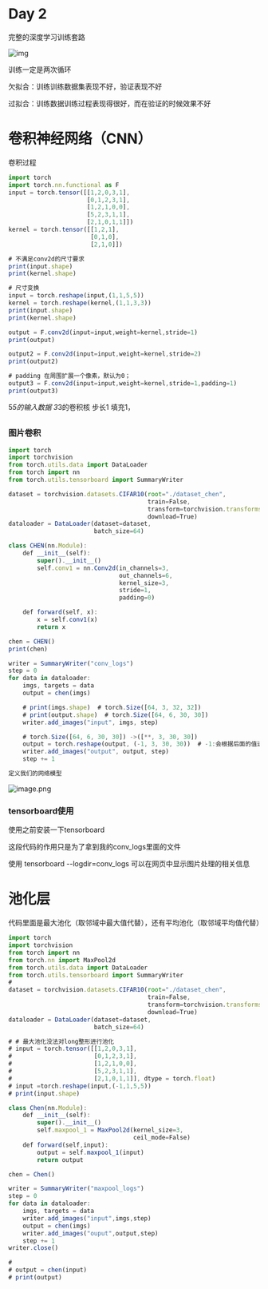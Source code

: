 # Day 2

完整的深度学习训练套路

![img](https://www.notion.so/image/attachment%3A42b0a0a2-895c-4b83-85c3-268d79fdf5d5%3Aimage.png?table=block&id=20e29eab-a1c3-8061-9897-f1bd8e25005f&spaceId=97729eab-a1c3-8187-80d1-0003658bd405&width=1420&userId=&cache=v2)

训练一定是两次循环

欠拟合：训练训练数据集表现不好，验证表现不好

过拟合：训练数据训练过程表现得很好，而在验证的时候效果不好

# 卷积神经网络（CNN）

卷积过程

```jsx
import torch
import torch.nn.functional as F
input = torch.tensor([[1,2,0,3,1],
                      [0,1,2,3,1],
                      [1,2,1,0,0],
                      [5,2,3,1,1],
                      [2,1,0,1,1]])
kernel = torch.tensor([[1,2,1],
                       [0,1,0],
                       [2,1,0]])

# 不满足conv2d的尺寸要求
print(input.shape)
print(kernel.shape)

# 尺寸变换
input = torch.reshape(input,(1,1,5,5))
kernel = torch.reshape(kernel,(1,1,3,3))
print(input.shape)
print(kernel.shape)

output = F.conv2d(input=input,weight=kernel,stride=1)
print(output)

output2 = F.conv2d(input=input,weight=kernel,stride=2)
print(output2)

# padding 在周围扩展一个像素，默认为0；
output3 = F.conv2d(input=input,weight=kernel,stride=1,padding=1)
print(output3)
```

5*5的输入数据 3*3的卷积核 步长1 填充1，

## 

### 图片卷积

```jsx
import torch
import torchvision
from torch.utils.data import DataLoader
from torch import nn
from torch.utils.tensorboard import SummaryWriter

dataset = torchvision.datasets.CIFAR10(root="./dataset_chen",
                                       train=False,
                                       transform=torchvision.transforms.ToTensor(),
                                       download=True)
dataloader = DataLoader(dataset=dataset,
                        batch_size=64)

class CHEN(nn.Module):
    def __init__(self):
        super().__init__()
        self.conv1 = nn.Conv2d(in_channels=3,
                               out_channels=6,
                               kernel_size=3,
                               stride=1,
                               padding=0)

    def forward(self, x):
        x = self.conv1(x)
        return x

chen = CHEN()
print(chen)

writer = SummaryWriter("conv_logs")
step = 0
for data in dataloader:
    imgs, targets = data
    output = chen(imgs)

    # print(imgs.shape)  # torch.Size([64, 3, 32, 32])
    # print(output.shape)  # torch.Size([64, 6, 30, 30])
    writer.add_images("input", imgs, step)

    # torch.Size([64, 6, 30, 30]) ->([**, 3, 30, 30])
    output = torch.reshape(output, (-1, 3, 30, 30))  # -1:会根据后面的值进行调整
    writer.add_images("output", output, step)
    step += 1

定义我们的网络模型
```

![image.png](attachment:59df05a7-f114-4c4a-95c5-be72ea153ecc:image.png)

### tensorboard使用

使用之前安装一下tensorboard

这段代码的作用只是为了拿到我的conv_logs里面的文件

使用 tensorboard --logdir=conv_logs 可以在网页中显示图片处理的相关信息

# 池化层

代码里面是最大池化（取邻域中最大值代替），还有平均池化（取邻域平均值代替）

```jsx
import torch
import torchvision
from torch import nn
from torch.nn import MaxPool2d
from torch.utils.data import DataLoader
from torch.utils.tensorboard import SummaryWriter
#
dataset = torchvision.datasets.CIFAR10(root="./dataset_chen",
                                       train=False,
                                       transform=torchvision.transforms.ToTensor(),
                                       download=True)
dataloader = DataLoader(dataset=dataset,
                        batch_size=64)

# # 最大池化没法对long整形进行池化
# input = torch.tensor([[1,2,0,3,1],
#                       [0,1,2,3,1],
#                       [1,2,1,0,0],
#                       [5,2,3,1,1],
#                       [2,1,0,1,1]], dtype = torch.float)
# input =torch.reshape(input,(-1,1,5,5))
# print(input.shape)

class Chen(nn.Module):
    def __init__(self):
        super().__init__()
        self.maxpool_1 = MaxPool2d(kernel_size=3,
                                   ceil_mode=False)
    def forward(self,input):
        output = self.maxpool_1(input)
        return output

chen = Chen()

writer = SummaryWriter("maxpool_logs")
step = 0
for data in dataloader:
    imgs, targets = data
    writer.add_images("input",imgs,step)
    output = chen(imgs)
    writer.add_images("ouput",output,step)
    step += 1
writer.close()

#
# output = chen(input)
# print(output)
```

